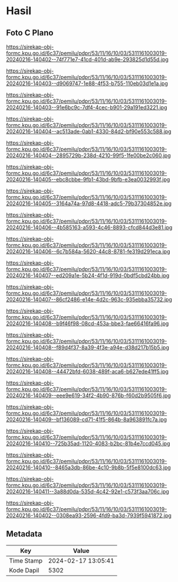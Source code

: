 # Hasil

## Foto C Plano

https://sirekap-obj-formc.kpu.go.id/6c37/pemilu/pdpr/53/11/16/10/03/5311161003019-20240216-140402--74f771e7-41cd-401d-ab9e-293825d1d55d.jpg

https://sirekap-obj-formc.kpu.go.id/6c37/pemilu/pdpr/53/11/16/10/03/5311161003019-20240216-140403--d9069747-1e88-4f53-b755-110eb03d1e1a.jpg

https://sirekap-obj-formc.kpu.go.id/6c37/pemilu/pdpr/53/11/16/10/03/5311161003019-20240216-140403--91e6bc9c-7df4-4cec-b901-29a191ed3221.jpg

https://sirekap-obj-formc.kpu.go.id/6c37/pemilu/pdpr/53/11/16/10/03/5311161003019-20240216-140404--ac513ade-0ab1-4330-84d2-bf90e553c588.jpg

https://sirekap-obj-formc.kpu.go.id/6c37/pemilu/pdpr/53/11/16/10/03/5311161003019-20240216-140404--2895729b-238d-4210-99f5-1fe00be2c060.jpg

https://sirekap-obj-formc.kpu.go.id/6c37/pemilu/pdpr/53/11/16/10/03/5311161003019-20240216-140405--ebc8cbbe-9fb1-43bd-9bfb-e3ea0032993f.jpg

https://sirekap-obj-formc.kpu.go.id/6c37/pemilu/pdpr/53/11/16/10/03/5311161003019-20240216-140405--3164a74a-97d8-4418-adc5-79b37304852e.jpg

https://sirekap-obj-formc.kpu.go.id/6c37/pemilu/pdpr/53/11/16/10/03/5311161003019-20240216-140406--4b585163-a593-4c46-8893-cfcd844d3e81.jpg

https://sirekap-obj-formc.kpu.go.id/6c37/pemilu/pdpr/53/11/16/10/03/5311161003019-20240216-140406--6c7b584a-5620-44c8-8781-fe319d291eca.jpg

https://sirekap-obj-formc.kpu.go.id/6c37/pemilu/pdpr/53/11/16/10/03/5311161003019-20240216-140407--ed209a1e-5b24-4f1d-919d-0bdf5cbd24bb.jpg

https://sirekap-obj-formc.kpu.go.id/6c37/pemilu/pdpr/53/11/16/10/03/5311161003019-20240216-140407--86cf2486-e14e-4d2c-963c-935ebba35732.jpg

https://sirekap-obj-formc.kpu.go.id/6c37/pemilu/pdpr/53/11/16/10/03/5311161003019-20240216-140408--b9f46f98-08cd-453a-bbe3-fae66416fa96.jpg

https://sirekap-obj-formc.kpu.go.id/6c37/pemilu/pdpr/53/11/16/10/03/5311161003019-20240216-140408--f89d4f37-8a39-4f3e-a94e-d38d217b15b5.jpg

https://sirekap-obj-formc.kpu.go.id/6c37/pemilu/pdpr/53/11/16/10/03/5311161003019-20240216-140408--44472bfd-6038-489f-aca6-b627ede41ff5.jpg

https://sirekap-obj-formc.kpu.go.id/6c37/pemilu/pdpr/53/11/16/10/03/5311161003019-20240216-140409--eee9e619-34f2-4b90-876b-f60d2b9505f6.jpg

https://sirekap-obj-formc.kpu.go.id/6c37/pemilu/pdpr/53/11/16/10/03/5311161003019-20240216-140409--bf136089-cd71-41f5-864b-8a963891fc7a.jpg

https://sirekap-obj-formc.kpu.go.id/6c37/pemilu/pdpr/53/11/16/10/03/5311161003019-20240216-140410--725b35ad-1120-4083-b2bc-81b4e7ccd045.jpg

https://sirekap-obj-formc.kpu.go.id/6c37/pemilu/pdpr/53/11/16/10/03/5311161003019-20240216-140410--8465a3db-86be-4c10-9b8b-5f5e8100dc63.jpg

https://sirekap-obj-formc.kpu.go.id/6c37/pemilu/pdpr/53/11/16/10/03/5311161003019-20240216-140411--3a88d0da-535d-4c42-92e1-c573f3aa706c.jpg

https://sirekap-obj-formc.kpu.go.id/6c37/pemilu/pdpr/53/11/16/10/03/5311161003019-20240216-140402--0308ea93-2596-4fd9-ba3d-7939f5941872.jpg


## Metadata

| Key        | Value               |
| ---------- | ------------------- |
| Time Stamp | 2024-02-17 13:05:41 |
| Kode Dapil | 5302                |



